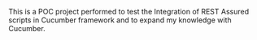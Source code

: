 This is a POC project performed to test the Integration of REST Assured scripts in Cucumber framework and to expand my knowledge with Cucumber.

